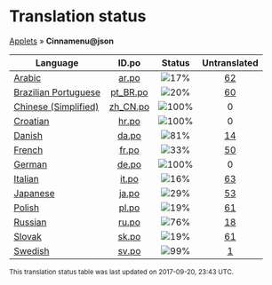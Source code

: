 # Translation status
[Applets](../../README.md) &#187; **Cinnamenu@json**

Language | ID.po | Status | Untranslated
---------|:--:|:------:|:-----------:
[Arabic](../../language-status/ar.md) | [ar.po](po/ar.po) | ![17%](http://progressed.io/bar/17) | [62](untranslated-po/ar.md)
[Brazilian Portuguese](../../language-status/pt_BR.md) | [pt_BR.po](po/pt_BR.po) | ![20%](http://progressed.io/bar/20) | [60](untranslated-po/pt_BR.md)
[Chinese (Simplified)](../../language-status/zh_CN.md) | [zh_CN.po](po/zh_CN.po) | ![100%](http://progressed.io/bar/100) | 0
[Croatian](../../language-status/hr.md) | [hr.po](po/hr.po) | ![100%](http://progressed.io/bar/100) | 0
[Danish](../../language-status/da.md) | [da.po](po/da.po) | ![81%](http://progressed.io/bar/81) | [14](untranslated-po/da.md)
[French](../../language-status/fr.md) | [fr.po](po/fr.po) | ![33%](http://progressed.io/bar/33) | [50](untranslated-po/fr.md)
[German](../../language-status/de.md) | [de.po](po/de.po) | ![100%](http://progressed.io/bar/100) | 0
[Italian](../../language-status/it.md) | [it.po](po/it.po) | ![16%](http://progressed.io/bar/16) | [63](untranslated-po/it.md)
[Japanese](../../language-status/ja.md) | [ja.po](po/ja.po) | ![29%](http://progressed.io/bar/29) | [53](untranslated-po/ja.md)
[Polish](../../language-status/pl.md) | [pl.po](po/pl.po) | ![19%](http://progressed.io/bar/19) | [61](untranslated-po/pl.md)
[Russian](../../language-status/ru.md) | [ru.po](po/ru.po) | ![76%](http://progressed.io/bar/76) | [18](untranslated-po/ru.md)
[Slovak](../../language-status/sk.md) | [sk.po](po/sk.po) | ![19%](http://progressed.io/bar/19) | [61](untranslated-po/sk.md)
[Swedish](../../language-status/sv.md) | [sv.po](po/sv.po) | ![99%](http://progressed.io/bar/99) | [1](untranslated-po/sv.md)

<sup>This translation status table was last updated on 2017-09-20, 23:43 UTC.</sup>
